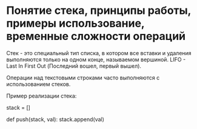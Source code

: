 # Понятие стека, принципы работы, примеры использование, временные сложности операций

Стек - это специальный тип списка, в котором все вставки и удаления выполняются только на одном конце, называемом вершиной. LIFO - Last In First Out (Последний вошел, первый вышел). 

Операции над текстовыми строками часто выполняются с использованием стеков.

Пример реализации стека:

stack = []


def push(stack, val):
    stack.append(val)